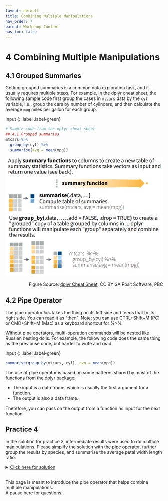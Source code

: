 ```yaml
---
layout: default  
title: Combining Multiple Manipulations  
nav_order: 7  
parent: Workshop Content  
has_toc: false  
---
```


# 4 Combining Multiple Manipulations 

## 4.1 Grouped Summaries

Getting grouped summaries is a common data exploration task, and it usually requires multiple steps. For example, in the dplyr cheat sheet, the following sample code first group the cases in `mtcars` data by the `cyl` variable, i.e., group the cars by number of cylinders, and then calculate the average `mpg` miles per gallon for each group. 

Input
{: .label .label-green}
```r
# Sample code from the dplyr cheat sheet
## 4.1 Grouped summaries
mtcars %>%
  group_by(cyl) %>%
  summarise(avg = mean(mpg))
```

![implicit](images/summarise_cases.png)
![implicit](images/grouped_summary.png)
<div style="text-align: right">
	<p>Figure Source: <a href="https://raw.githubusercontent.com/rstudio/cheatsheets/main/data-transformation.pdf">dplyr Cheat Sheet</a>, CC BY SA Posit Software, PBC</p>
</div>


## 4.2 Pipe Operator

The pipe operator `%>%` takes the thing on its left side and feeds that to its right side. You can read it as "then".
Note: you can use CTRL+Shift+M (PC) or CMD+Shift+M (Mac) as a keyboard shortcut for %>% 

Without pipe operators, multi-operation commands will be nested like Russian nesting dolls. For example, the following code does the same thing as the previouse code, but harder to write and read.

Input
{: .label .label-green}
```r
summarise(group_by(mtcars, cyl), avg = mean(mpg))
```

The use of pipe operator is based on some patterns shared by most of the functions from the dplyr package:
* The input is a data frame, which is usually the first argument for a function.
* The output is also a data frame.  

Therefore, you can pass on the output from a function as input for the next function.

## Practice 4
In the solution for practice 3, intermediate results were used to do multiple manipulations. Please simplify the solution with the pipe operator, further group the results by species, and summarise the average petal width length ratio.
<details>
	<summary><u>Click here for solution</u></summary>
	<div style="border: thin grey 1px; background-color: #eeebee; padding:15px;">
		<p>
		iris %>% <br>
          mutate(Petal.Width.Length.Ratio = Petal.Width/Petal.Length) %>% <br>
          select(Species, Petal.Width.Length.Ratio) %>% <br>
          group_by(Species) %>% <br>
          summarise(ave_ratio = mean(Petal.Width.Length.Ratio))
		</p>
    </div>
</details> 
&nbsp;    
&nbsp;    



This page is meant to introduce the pipe operator that helps combine multiple manipulations.  
A pause here for questions.
